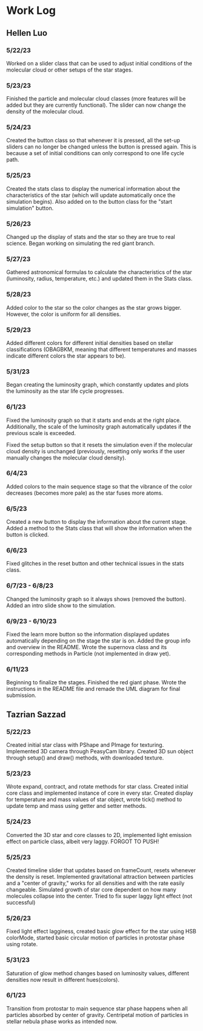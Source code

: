 # Work Log

## Hellen Luo

### 5/22/23

Worked on a slider class that can be used to adjust initial conditions of the molecular cloud or other setups of the star stages.

### 5/23/23

Finished the particle and molecular cloud classes (more features will be added but they are currently functional). The slider can now change the density of the molecular cloud.

### 5/24/23

Created the button class so that whenever it is pressed, all the set-up sliders can no longer be changed unless the button is pressed again. This is because a set of initial conditions can only correspond to one life cycle path.

### 5/25/23

Created the stats class to display the numerical information about the characteristics of the star (which will update automatically once the simulation begins). Also added on to the button class for the "start simulation" button.

### 5/26/23

Changed up the display of stats and the star so they are true to real science. Began working on simulating the red giant branch.

### 5/27/23

Gathered astronomical formulas to calculate the characteristics of the star (luminosity, radius, temperature, etc.) and updated them in the Stats class.

### 5/28/23

Added color to the star so the color changes as the star grows bigger. However, the color is uniform for all densities.

### 5/29/23

Added different colors for different initial densities based on stellar classifications (OBAGBKM, meaning that different temperatures and masses indicate different colors the star appears to be).

### 5/31/23

Began creating the luminosity graph, which constantly updates and plots the luminosity as the star life cycle progresses.

### 6/1/23

Fixed the luminosity graph so that it starts and ends at the right place. Additionally, the scale of the luminosity graph automatically updates if the previous scale is exceeded.

Fixed the setup button so that it resets the simulation even if the molecular cloud density is unchanged (previously, resetting only works if the user manually changes the molecular cloud density).

### 6/4/23
Added colors to the main sequence stage so that the vibrance of the color decreases (becomes more pale) as the star fuses more atoms.

### 6/5/23
Created a new button to display the information about the current stage. Added a method to the Stats class that will show the information when the button is clicked.

### 6/6/23
Fixed glitches in the reset button and other technical issues in the stats class.

### 6/7/23 - 6/8/23
Changed the luminosity graph so it always shows (removed the button). Added an intro slide show to the simulation.

### 6/9/23 - 6/10/23
Fixed the learn more button so the information displayed updates automatically depending on the stage the star is on. Added the group info and overview in the README. Wrote the supernova class and its corresponding methods in Particle (not implemented in draw yet).

### 6/11/23
Beginning to finalize the stages. Finished the red giant phase. Wrote the instructions in the README file and remade the UML diagram for final submission.


## Tazrian Sazzad

### 5/22/23

Created initial star class with PShape and PImage for texturing.
Implemented 3D camera through PeasyCam library.
Created 3D sun object through setup() and draw() methods, with downloaded texture.

### 5/23/23

Wrote expand, contract, and rotate methods for star class.
Created initial core class and implemented instance of core in every star.
Created display for temperature and mass values of star object, wrote tick() method to update temp and mass using getter and setter methods.

### 5/24/23
Converted the 3D star and core classes to 2D, implemented light emission effect on particle class, albeit very laggy. FORGOT TO PUSH!

### 5/25/23
Created timeline slider that updates based on frameCount, resets whenever the density is reset.
Implemented gravitational attraction between particles and a "center of gravity," works for all densities and with the rate easily changeable.
Simulated growth of star core dependent on how many molecules collapse into the center.
Tried to fix super laggy light effect (not successful)

### 5/26/23
Fixed light effect lagginess, created basic glow effect for the star using HSB colorMode, started basic circular motion of particles in protostar phase using rotate.

### 5/31/23
Saturation of glow method changes based on luminosity values, different densities now result in different hues(colors).

### 6/1/23
Transition from protostar to main sequence star phase happens when all particles absorbed by center of gravity. Centripetal motion of particles in stellar nebula phase works as intended now.
